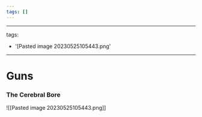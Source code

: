 ```yaml
---
tags: []
---
```


---
tags:
- '[Pasted image 20230525105443.png'
---

# Guns

### The Cerebral Bore
![[Pasted image 20230525105443.png]]